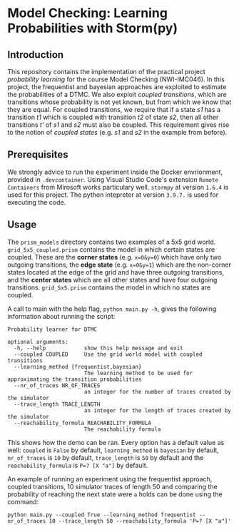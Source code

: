 # Model Checking: Learning Probabilities with Storm(py)

## Introduction

This repository contains the implementation of the practical project _probability learning_ for the course Model Checking (NWI-IMC046). In this project, the frequentist and bayesian approaches are exploited to estimate the probabilities of a DTMC. We also exploit _coupled transitions_, which are transitions whose probability is not yet known, but from which we know that they are equal. For coupled transitions, we require that if a state _s1_ has a transition _t1_ which is coupled with transition _t2_ of state _s2_, then all other transitions _t'_ of _s1_ and _s2_ must also be coupled. This requirement gives rise to the notion of _coupled states_ (e.g. _s1_ and _s2_ in the example from before).

## Prerequisites
We strongly advice to run the experiment inside the Docker envrionment, provided in `.devcontainer`. Using Visual Studio Code's extension `Remote Containers` from Mirosoft works particulary well. `stormpy` at version `1.6.4` is used for this project. The python intepreter at version `3.9.7.` is used for executing the code.

## Usage

The `prism_models` directory contains two examples of a 5x5 grid world. `grid_5x5_coupled.prism` contains the model in which certain states are coupled. These are the **corner states** (e.g. `x=0&y=0`) which have only two outgoing transitions, the **edge state** (e.g. `x=0&y=1`) which are the non-corner states located at the edge of the grid and have three outgoing transitions, and the **center states** which are all other states and have four outgoing transitions. `grid_5x5.prism` contains the model in which no states are coupled.

A call to main with the help flag, `python main.py -h`, gives the following information about running the script:
```
Probability learner for DTMC

optional arguments:
  -h, --help            show this help message and exit
  --coupled COUPLED     Use the grid world model with coupled transitions
  --learning_method {frequentist,bayesian}
                        The learning method to be used for approximating the transition probabilities
  --nr_of_traces NR_OF_TRACES
                        an integer for the number of traces created by the simulator
  --trace_length TRACE_LENGTH
                        an integer for the length of traces created by the simulator
  --reachability_formula REACHABILITY_FORMULA
                        The reachability formula
```

This shows how the demo can be ran. Every option has a default value as well: `coupled` is `False` by default, `learning_method` is `bayesian` by default, `nr_of_traces` is `10` by default, `trace_length` is `50` by default and the `reachability_formula` is `P=? [X "a"]` by default.

An example of running an experiment using the frequentist approach, coupled transitions, 10 simulator traces of length 50 and comparing the probability of reaching the next state were `a` holds can be done using the command:

`python main.py --coupled True --learning_method frequentist --nr_of_traces 10 --trace_length 50 --reachability_formula 'P=? [X "a"]'`
